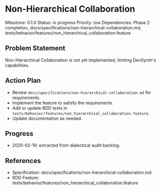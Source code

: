 # Non-Hierarchical Collaboration
Milestone: 0.1.0
Status: in progress
Priority: low
Dependencies: Phase 2 completion, docs/specifications/non-hierarchical-collaboration.md, tests/behavior/features/non_hierarchical_collaboration.feature

## Problem Statement
Non-Hierarchical Collaboration is not yet implemented, limiting DevSynth's capabilities.


## Action Plan
- Review `docs/specifications/non-hierarchical-collaboration.md` for requirements.
- Implement the feature to satisfy the requirements.
- Add or update BDD tests in `tests/behavior/features/non_hierarchical_collaboration.feature`.
- Update documentation as needed.

## Progress
- 2025-02-19: extracted from dialectical audit backlog.

## References
- Specification: docs/specifications/non-hierarchical-collaboration.md
- BDD Feature: tests/behavior/features/non_hierarchical_collaboration.feature

